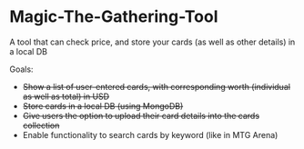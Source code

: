 # Magic-The-Gathering-Tool
A tool that can check price, and store your cards (as well as other details) in a local DB

Goals:
- ~~Show a list of user-entered cards, with corresponding worth (individual as well as total) in USD~~
- ~~Store cards in a local DB (using MongoDB)~~
- ~~Give users the option to upload their card details into the cards collection~~
- Enable functionality to search cards by keyword (like in MTG Arena)
